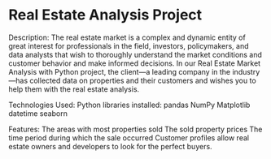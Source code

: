 # Real Estate Analysis Project
Description:
The real estate market is a complex and dynamic entity of great interest for professionals in the field, investors, policymakers, and 
data analysts that wish to thoroughly understand the market conditions and customer behavior and make informed decisions.
In our Real Estate Market Analysis with Python project, the client—a leading company in the industry—has collected data on properties and 
their customers and wishes you to help them with the real estate analysis. 

Technologies Used:
Python libraries installed:
pandas
NumPy
Matplotlib
datetime
seaborn

Features:
The areas with most properties sold
The sold property prices
The time period during which the sale occurred
Customer profiles allow real estate owners and developers to look for the perfect buyers.
